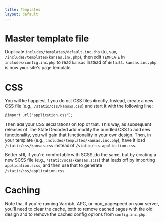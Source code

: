 ```yaml
---
title: Templates
layout: default
---
```


# Master template file
Duplicate `includes/templates/default.inc.php` (to, say, `/includes/templates/kansas.inc.php`), then edit `TEMPLATE` in `includes/config.inc.php` to read `kansas` instead of `default`. `kansas.inc.php` is now your site's page template.

# CSS
You will be happiest if you do not CSS files directly. Instead, create a new CSS file (e.g., `/static/css/kansas.css`) and start it with the following line:

```html
@import url("application.css");
```

Then add your CSS declarations on top of that. This way, as subsequent releases of The State Decoded add modify the bundled CSS to add new functionality, you will gain that functionality in your own design. Then, in your template (e.g., `includes/templates/kansas.inc.php`), have it load `/static/css/kansas.css` instead of `/static/css.application.css`.

Better still, if you're comfortable with SCSS, do the same, but by creating a new SCSS file (e.g., `/static/scss/kansas.scss`) that leads off by importing `application.scss`, and then use that to generate `/static/css/application.css`.

# Caching
Note that if you're running Varnish, APC, or mod_pagespeed on your server, you'll need to clear the cache, both to remove cached pages with the old design and to remove the cached config options from `config.inc.php`.
